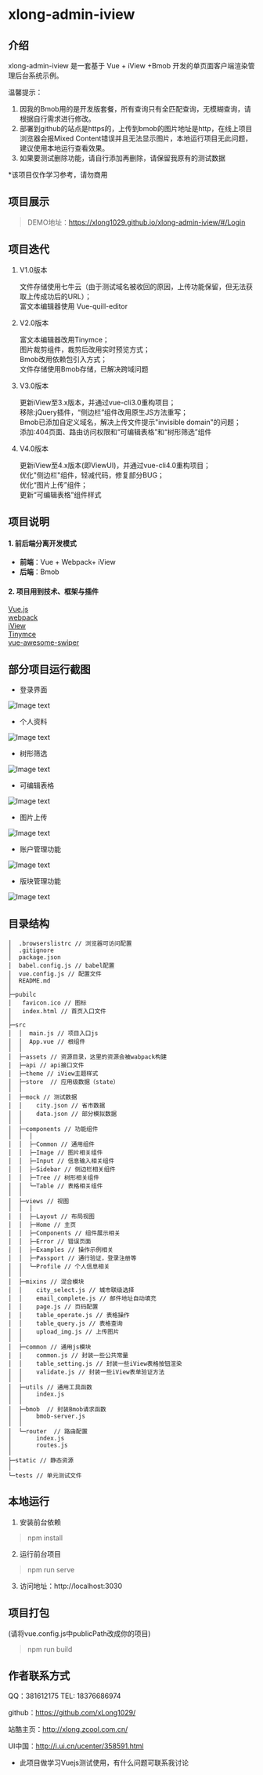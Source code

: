 # xlong-admin-iview

## 介绍

xlong-admin-iview 是一套基于 Vue + iView +Bmob 开发的单页面客户端渲染管理后台系统示例。  

温馨提示：  
1. 因我的Bmob用的是开发版套餐，所有查询只有全匹配查询，无模糊查询，请根据自行需求进行修改。
2. 部署到github的站点是https的，上传到bmob的图片地址是http，在线上项目浏览器会报Mixed Content错误并且无法显示图片，本地运行项目无此问题，建议使用本地运行查看效果。
3. 如果要测试删除功能，请自行添加再删除，请保留我原有的测试数据

*该项目仅作学习参考，请勿商用

## 项目展示

> DEMO地址：https://xlong1029.github.io/xlong-admin-iview/#/Login

## 项目迭代

1. V1.0版本

    文件存储使用七牛云（由于测试域名被收回的原因，上传功能保留，但无法获取上传成功后的URL）；  
    富文本编辑器使用 Vue-quill-editor

2. V2.0版本

    富文本编辑器改用Tinymce；  
    图片裁剪组件，裁剪后改用实时预览方式；  
    Bmob改用依赖包引入方式；  
    文件存储使用Bmob存储，已解决跨域问题

3. V3.0版本

    更新iView至3.x版本，并通过vue-cli3.0重构项目；  
    移除:jQuery插件，“侧边栏”组件改用原生JS方法重写；  
    Bmob已添加自定义域名，解决上传文件提示"invisible domain"的问题；  
    添加:404页面、路由访问权限和“可编辑表格”和“树形筛选”组件  

3. V4.0版本

    更新iView至4.x版本(即ViewUI)，并通过vue-cli4.0重构项目；  
    优化"侧边栏"组件，轻减代码，修复部分BUG；  
    优化“图片上传”组件；  
    更新“可编辑表格”组件样式  

## 项目说明

#### 1. 前后端分离开发模式
- **前端**：Vue + Webpack+ iView
- **后端**：Bmob

#### 2. 项目用到技术、框架与插件
[Vue.js](https://github.com/vuejs)  
[webpack](https://github.com/webpack)  
[iView](https://github.com/iview/iview)  
[Tinymce](https://github.com/tinymce/tinymce)  
[vue-awesome-swiper](https://github.com/surmon-china/vue-awesome-swiper)  

## 部分项目运行截图
* 登录界面

![Image text](static/images/screen-1.gif)

* 个人资料

![Image text](static/images/screen-2.gif)

* 树形筛选

![Image text](static/images/screen-3.gif)

* 可编辑表格

![Image text](static/images/screen-4.gif)

* 图片上传

![Image text](static/images/screen-5.gif)

* 账户管理功能

![Image text](static/images/screen-6.gif)

* 版块管理功能

![Image text](static/images/screen-7.gif)

## 目录结构

```
│  .browserslistrc // 浏览器可访问配置
│  .gitignore
│  package.json
│  babel.config.js // babel配置
│  vue.config.js // 配置文件
│  README.md
│
├─pubilc
│   favicon.ico // 图标
│   index.html // 首页入口文件
│
├─src
│  │  main.js // 项目入口js
│  │  App.vue // 根组件
│  │
│  ├─assets // 资源目录，这里的资源会被wabpack构建
│  ├─api // api接口文件
│  ├─theme // iView主题样式
│  ├─store  // 应用级数据（state）
│  │
│  ├─mock // 测试数据
│  │    city.json // 省市数据
│  │    data.json // 部分模拟数据
│  │
│  ├─components // 功能组件
│  │  │
│  │  ├─Common // 通用组件
│  │  ├─Image // 图片相关组件
│  │  ├─Input // 信息输入相关组件
│  │  ├─Sidebar // 侧边栏相关组件
│  │  ├─Tree // 树形相关组件
│  │  └─Table // 表格相关组件
│  │
│  ├─views // 视图
│  │  │
│  │  ├─Layout // 布局视图
│  │  ├─Home // 主页
│  │  ├─Components // 组件展示相关
│  │  ├─Error // 错误页面
│  │  ├─Examples // 操作示例相关
│  │  ├─Passport // 通行验证，登录注册等
│  │  └─Profile // 个人信息相关
│  │
│  ├─mixins // 混合模块
│  │    city_select.js // 城市联级选择
│  │    email_complete.js // 邮件地址自动填充
│  │    page.js // 页码配置
│  │    table_operate.js // 表格操作
│  │    table_query.js // 表格查询
│  │    upload_img.js // 上传图片
│  │
│  ├─common // 通用js模块
│  │    common.js // 封装一些公共常量
│  │    table_setting.js // 封装一些iView表格按钮渲染
│  │    validate.js // 封装一些iView表单验证方法
│  │
│  ├─utils // 通用工具函数
│  │    index.js
│  │
│  ├─bmob  // 封装Bmob请求函数
│  │    bmob-server.js
│  │
│  └─router  // 路由配置
│       index.js
│       routes.js
│
├─static // 静态资源
│
└─tests // 单元测试文件
```

## 本地运行
1. 安装前台依赖
> npm install
2. 运行前台项目
> npm run serve
3. 访问地址：http://localhost:3030

## 项目打包
(请将vue.config.js中publicPath改成你的项目)
> npm run build

## 作者联系方式

QQ：381612175
TEL: 18376686974

github：https://github.com/xLong1029/

站酷主页：http://xlong.zcool.com.cn/

UI中国：http://i.ui.cn/ucenter/358591.html

* 此项目做学习Vuejs测试使用，有什么问题可联系我讨论

